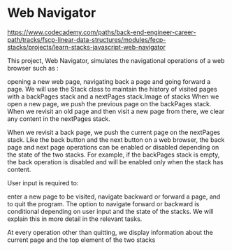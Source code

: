 # Web Navigator

<https://www.codecademy.com/paths/back-end-engineer-career-path/tracks/fscp-linear-data-structures/modules/fecp-stacks/projects/learn-stacks-javascript-web-navigator>

This project, Web Navigator, simulates the navigational operations of a web browser such as :

opening a new web page,
navigating back a page and
going forward a page. We will use the Stack class to maintain the history of visited pages with a backPages stack and a nextPages stack.Image of stacks
When we open a new page, we push the previous page on the backPages stack. When we revisit an old page and then visit a new page from there, we clear any content in the nextPages stack.

When we revisit a back page, we push the current page on the nextPages stack. Like the back button and the next button on a web browser, the back page and next page operations can be enabled or disabled depending on the state of the two stacks. For example, if the backPages stack is empty, the back operation is disabled and will be enabled only when the stack has content.

User input is required to:

enter a new page to be visited,
navigate backward or forward a page, and
to quit the program.
The option to navigate forward or backward is conditional depending on user input and the state of the stacks. We will explain this in more detail in the relevant tasks.

At every operation other than quitting, we display information about the current page and the top element of the two stacks
